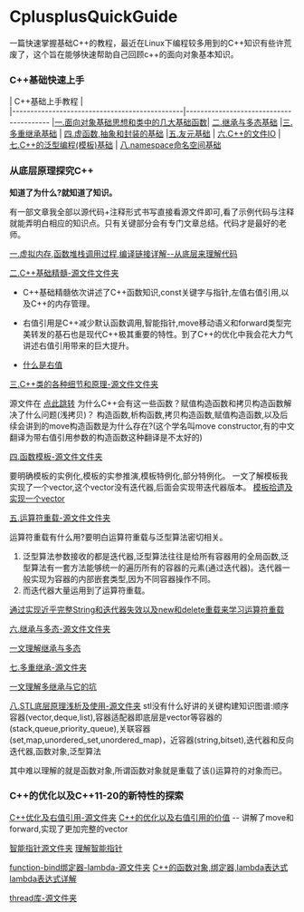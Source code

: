 # CplusplusQuickGuide
一篇快速掌握基础C++的教程，最近在Linux下编程较多用到的C++知识有些许荒废了，这个旨在能够快速帮助自己回顾c++的面向对象基本知识。


### C++基础快速上手

|  C++基础上手教程                               |                                        
|-----------------------------------------------|----------------------------------------
|[一.面向对象基础思想和类中的几大基础函数](doc/01.md)|	[二.继承与多态基础](doc/02.md)
|[三.多重继承基础](doc/03.md) |	[四.虚函数,抽象和封装的基础](doc/04.md)
|[五.友元基础](doc/05.md)	|	[六.C++的文件IO](doc/06.md)
|[七.C++的泛型编程(模板)基础](doc/07.md)	| [八.namespace命名空间基础](doc/08.md)


### 从底层原理探究C++

**知道了为什么?就知道了知识。**

有一部文章我全部以源代码+注释形式书写直接看源文件即可,看了示例代码与注释就能弄明白相应的知识点。只有关键部分会有专门文章总结。代码才是最好的老师。

[一.虚拟内存,函数堆栈调用过程,编译链接详解--从底层来理解代码](doc/advance/a1.md)

[二.C++基础精髓-源文件文件夹](https://github.com/helintongh/CplusplusQuickGuide/tree/master/src/01CPP%E5%BF%85%E9%A1%BB%E6%8E%8C%E6%8F%A1%E7%9A%84%E5%9F%BA%E7%A1%80%E7%9F%A5%E8%AF%86%E7%B2%BE%E8%AE%B2)

- C++基础精髓依次讲述了C++函数知识,const关键字与指针,左值右值引用,以及C++的内存管理。

- 右值引用是C++减少默认函数调用,智能指针,move移动语义和forward类型完美转发的基石也是现代C++极其重要的特性。到了C++的优化中我会花大力气讲述右值引用带来的巨大提升。

- [什么是右值](doc/advance/a2.md)

[三.C++类的各种细节和原理-源文件文件夹](doc/advance/a3.md)

源文件在 [点此跳转](https://github.com/helintongh/CplusplusQuickGuide/tree/master/src/02%E7%B1%BB%E5%92%8C%E5%AF%B9%E8%B1%A1%E7%9A%84%E7%BB%86%E8%8A%82%E4%B8%8E%E5%8E%9F%E7%90%86)
为什么C++会有这一些函数？赋值构造函数和拷贝构造函数解决了什么问题(浅拷贝)？ 构造函数,析构函数,拷贝构造函数,赋值构造函数,以及后续会讲到的move构造函数是为什么存在?(这个学名叫move constructor,有的中文翻译为带右值引用参数的构造函数这种翻译是不太好的)

[四.函数模板-源文件文件夹](https://github.com/helintongh/CplusplusQuickGuide/tree/master/src/03%E6%A8%A1%E6%9D%BF%E7%BC%96%E7%A8%8B)

要明确模板的实例化,模板的实参推演,模板特例化,部分特例化。 一文了解模板我实现了一个vector,这个vector没有迭代器,后面会实现带迭代器版本。 
[模板拾遗及实现一个vector](doc/advance/a4.md)

[五.运算符重载-源文件文件夹](https://github.com/helintongh/CplusplusQuickGuide/tree/master/src/04%E8%BF%90%E7%AE%97%E7%AC%A6%E9%87%8D%E8%BD%BD)

运算符重载有什么用?要明白运算符重载与泛型算法密切相关。
1. 泛型算法参数接收的都是迭代器,泛型算法往往是给所有容器用的全局函数,泛型算法有一套方法能够统一的遍历所有的容器的元素(通过迭代器)。迭代器一般实现为容器的内部嵌套类型,因为不同容器操作不同。
2. 而迭代器大量运用到了运算符重载。

[通过实现近乎完整String和迭代器失效以及new和delete重载来学习运算符重载](doc/advance/a5.md)

[六.继承与多态-源文件文件夹](https://github.com/helintongh/CplusplusQuickGuide/tree/master/src/05%E7%BB%A7%E6%89%BF%E5%92%8C%E5%A4%9A%E6%80%81)

[一文理解继承与多态](doc/advance/a6.md)

[七.多重继承-源文件夹](https://github.com/helintongh/CplusplusQuickGuide/tree/master/src/06%E5%A4%9A%E9%87%8D%E7%BB%A7%E6%89%BF)

[一文理解多继承与它的坑](doc/advance/a7.md)

[八.STL底层原理浅析及使用-源文件夹](https://github.com/helintongh/CplusplusQuickGuide/tree/master/src/07STL%E5%BA%93%E7%9A%84%E5%BA%95%E5%B1%82%E5%8E%9F%E7%90%86%E4%BB%A5%E5%8F%8A%E4%BD%BF%E7%94%A8)
stl没有什么好讲的关键构建知识图谱:顺序容器(vector,deque,list),容器适配器即底层是vector等容器的(stack,queue,priority_queue),关联容器(set,map,unordered_set,unordered_map)，近容器(string,bitset),迭代器和反向迭代器,函数对象,泛型算法

其中难以理解的就是函数对象,所谓函数对象就是重载了该()运算符的对象而已。

### C++的优化以及C++11-20的新特性的探索

[C++优化及右值引用-源文件夹](https://github.com/helintongh/CplusplusQuickGuide/tree/master/src/08%E4%BC%98%E5%8C%96%E5%AF%B9%E8%B1%A1%E9%AB%98%E6%95%88CPP%E7%BC%96%E7%A8%8B)
[C++的优化以及右值引用的价值](doc/senior/s1.md) -- 讲解了move和forward,实现了更加完整的vector

[智能指针源文件夹](https://github.com/helintongh/CplusplusQuickGuide/tree/master/src/09%E6%99%BA%E8%83%BD%E6%8C%87%E9%92%88)
[理解智能指针](doc/senior/s2.md)

[function-bind绑定器-lambda-源文件夹](https://github.com/helintongh/CplusplusQuickGuide/tree/master/src/10bind%E7%BB%91%E5%AE%9A%E5%99%A8%E5%92%8Cfunction%E5%87%BD%E6%95%B0%E5%AF%B9%E8%B1%A1)
[C++的函数对象,绑定器,lambda表达式](doc/senior/s3.md)
[lambda表达式详解](doc/senior/s4.md)

[thread库-源文件夹](https://github.com/helintongh/CplusplusQuickGuide/blob/master/src/11Thread%E5%BA%93/01_1cpp_thread%E7%B1%BB%E7%BC%96%E5%86%99%E5%A4%9A%E7%BA%BF%E7%A8%8B.cpp)